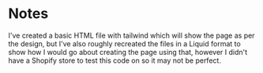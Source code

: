 # Notes

I've created a basic HTML file with tailwind which will show the page as per the design, but I've also roughly recreated the files in a Liquid format to show how I would go about creating the page using that, however I didn't have a Shopify store to test this code on so it may not be perfect.
